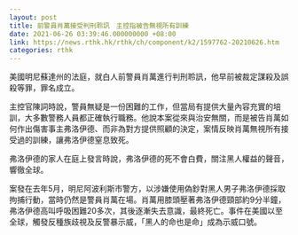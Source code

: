 ```yaml
---
layout: post
title: 前警員肖萬接受判刑聆訊　主控指被告無視所有訓練
date: 2021-06-26 03:39:46.000000000 +08:00
link: https://news.rthk.hk/rthk/ch/component/k2/1597762-20210626.htm
categories: rthk
---
```


美國明尼蘇達州的法庭，就白人前警員肖萬進行判刑聆訊，他早前被裁定謀殺及誤殺等罪，罪名成立。

主控官陳詞時說，警員無疑是一份困難的工作，但當局有提供大量內容充實的培訓，大多數警務人員都正確執行職務。他說本案從來與治安無關，而是被告肖萬如何作出傷害事主弗洛伊德、而非為對方提供照顧的決定，案情反映肖萬無視所有接受過的訓練，讓弗洛伊德窒息致死。

弗洛伊德的家人在庭上發言時說，弗洛伊德的死不會白費，關注黑人權益的聲音，響徹全球。

案發在去年5月，明尼阿波利斯市警方，以涉嫌使用偽鈔對黑人男子弗洛伊德採取拘捕行動，當時仍然是警員肖萬在場。肖萬用膝頭壓著弗洛伊德頸部約9分半鐘，弗洛伊德高叫呼吸困難20多次，其後逐漸失去意識，最終死亡。事件在美國以至全球，觸發反種族歧視及反警暴示威，「黑人的命也是命」成為示威口號。
